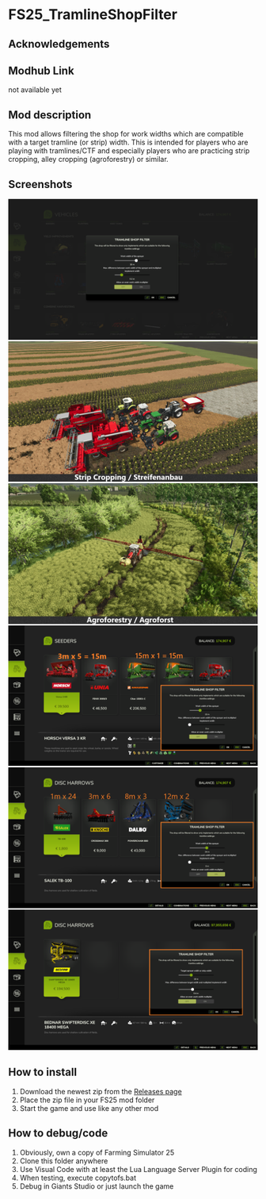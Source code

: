 # FS25_TramlineShopFilter

## Acknowledgements

## Modhub Link

not available yet

## Mod description

This mod allows filtering the shop for work widths which are compatible with a target tramline (or strip) width.
This is intended for players who are playing with tramlines/CTF and especially players who are practicing strip cropping, alley cropping (agroforestry) or similar.

## Screenshots

![Tramline Filter Dialog](screenshots/screen_1.png)
![Strip Cropping Example](screenshots/screen_2.png)
![Alley Cropping Example](screenshots/screen_3.png)
![Filter Example 1](screenshots/screen_4.png)
![Filter Example 2](screenshots/screen_5.png)
![Filter Example 3](screenshots/screen_6.png)

## How to install

1. Download the newest zip from the [Releases page](https://github.com/Timmeey86/FS25_TramlineShopFilter/releases)
1. Place the zip file in your FS25 mod folder
1. Start the game and use like any other mod

## How to debug/code

1. Obviously, own a copy of Farming Simulator 25
1. Clone this folder anywhere
1. Use Visual Code with at least the Lua Language Server Plugin for coding
1. When testing, execute copytofs.bat
1. Debug in Giants Studio or just launch the game
